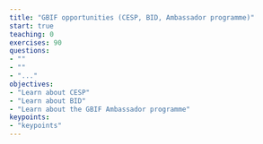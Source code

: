 ```yaml
---
title: "GBIF opportunities (CESP, BID, Ambassador programme)"
start: true
teaching: 0
exercises: 90
questions:
- ""
- ""
- "..."
objectives:
- "Learn about CESP"
- "Learn about BID"
- "Learn about the GBIF Ambassador programme"
keypoints:
- "keypoints"
---
```

